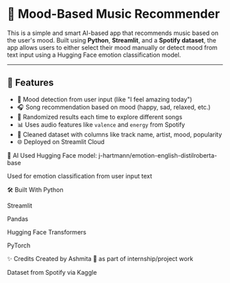 # 🎵 Mood-Based Music Recommender

This is a simple and smart AI-based app that recommends music based on the user's mood. Built using **Python**, **Streamlit**, and a **Spotify dataset**, the app allows users to either select their mood manually or detect mood from text input using a Hugging Face emotion classification model.

---

## 🚀 Features

- 🎯 Mood detection from user input (like "I feel amazing today")
- 🎧 Song recommendation based on mood (happy, sad, relaxed, etc.)
- 🔄 Randomized results each time to explore different songs
- 📊 Uses audio features like `valence` and `energy` from Spotify
- 🧼 Cleaned dataset with columns like track name, artist, mood, popularity
- 🌐 Deployed on Streamlit Cloud

🤖 AI Used
Hugging Face model: j-hartmann/emotion-english-distilroberta-base

Used for emotion classification from user input text

🛠 Built With
Python

Streamlit

Pandas

Hugging Face Transformers

PyTorch

✨ Credits
Created by Ashmita 💙 as part of internship/project work

Dataset from Spotify via Kaggle